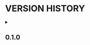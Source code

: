 # VERSION HISTORY
<details>
   <summary> <h2><b> 0.1.0 </b></h2> </summary>

- [x] git_init function
- [x] git_update function 
- [x] git_config function

</details>
